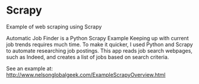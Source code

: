 # Scrapy
Example of web scraping using Scrapy

Automatic Job Finder is a Python Scrapy Example
Keeping up with current job trends requires much time. To make it quicker, I used Python and Scrapy to automate researching job postings. This app reads job search webpages, such as Indeed, and creates a list of jobs based on search criteria.

See an example at:  http://www.nelsonglobalgeek.com/ExampleScrapyOverview.html
